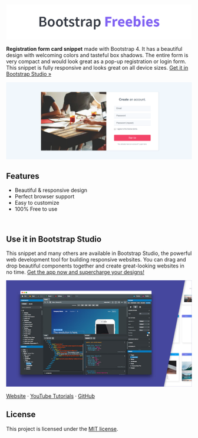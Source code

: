 

[![Bootstrap Freebies](/readme-images/github-bootstrap-freebies.png)](https://github.com/topics/bootstrap-freebies/) 

**Registration form card snippet** made with Bootstrap 4. It has a beautiful design with welcoming colors and tasteful box shadows. The entire form is very compact and would look great as a pop-up registration or login form. This snippet is fully responsive and looks great on all device sizes. [Get it in Bootstrap Studio &raquo;](https://bootstrapstudio.io)

[![Registration Form Card](/readme-images/screenshot.png)](https://bootstrapstudio.io) 

## Features

* Beautiful & responsive design
* Perfect browser support
* Easy to customize
* 100% Free to use

<br>

## Use it in Bootstrap Studio

This snippet and many others are available in Bootstrap Studio, the powerful web development tool for building responsive websites. You can drag and drop beautiful components together and create great-looking websites in no time. [Get the app now and supercharge your designs!](https://bootstrapstudio.io)

[![Bootstrap Studio Banner](/readme-images/bootstrap-studio-banner.jpg)](https://bootstrapstudio.io/)

[Website](https://bootstrapstudio.io/) &middot; [YouTube Tutorials](https://www.youtube.com/BootstrapStudioApp) &middot; [GitHub](https://github.com/bootstrapstudio) 

## License

This project is licensed under the [MIT license](LICENSE).